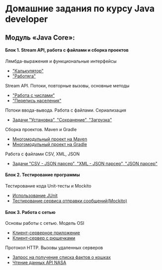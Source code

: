 #  Домашние задания по курсу Java developer

## Модуль «Java Core»:

#### Блок 1. Stream API, работа с файлами и сборка проектов

Лямбда-выражения и функциональные интерфейсы
* ["Калькулятор"](https://github.com/ischeglov/HW_Lambda_Calculator)
* ["Работяга"](https://github.com/ischeglov/HW_Lambda_Worker)

Stream API. Потоки, повторные вызовы, основные методы
* ["Работа с числами"](https://github.com/ischeglov/HW_Stream_Numbers)
* ["Перепись населения"](https://github.com/ischeglov/HW_Stream_Population_Census)

Потоки ввода-вывода. Работа с файлами. Сериализация
* [Задачи "Установка", "Сохранение", "Загрузка"](https://github.com/ischeglov/HW_IO_Streams_Serialization)

Сборка проектов. Maven и Gradle
* [Многомодульный проект на Maven](https://github.com/ischeglov/HW_Maven)
* [Многомодульный проект на Gradle](https://github.com/ischeglov/HW_Gradle)

Работа с файлами CSV, XML, JSON
* [Задачи "CSV - JSON парсер", "XML - JSON парсер", "JSON парсер"](https://github.com/ischeglov/HW_CSV_XML_JSON)

#### Блок 2. Тестирование программы

Тестирование кода  Unit-тесты и Mockito
* [Использование JUnit](https://github.com/ischeglov/HW_JUnit)
* [Тестирование сервиса отправки сообщений(Mockito)](https://github.com/ischeglov/Mockito)

#### Блок 3. Работа с сетью

Основы работы с сетью. Модель OSI
* [Клиент-серверное приложение](https://github.com/ischeglov/HW_Client_Server_Application)
* [Клиент-сервер с рюшечками](https://github.com/ischeglov/HW_Client_Server_Application_With_Frills)

Протокол HTTP. Вызовы удаленных серверов
* [Запрос на получение списка фактов о кошках](https://github.com/ischeglov/HW_HTTP_Protocol_Request_For_Cats)
* [Чтение данных API NASA](https://github.com/ischeglov/HW_HTTP_Protocol_Reading_NASA_API_Data)

